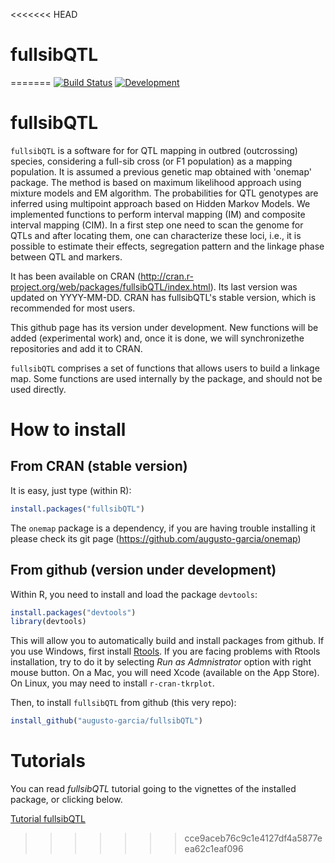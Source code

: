 <<<<<<< HEAD
# fullsibQTL
=======
[![Build Status](https://travis-ci.org/augusto-garcia/fullsibQTL.svg?branch=master)](https://travis-ci.org/augusto-garcia/fullsibQTL) [![Development](https://img.shields.io/badge/development-active-blue.svg)](https://img.shields.io/badge/development-active-blue.svg)

<!-- [![Build Status](https://travis-ci.org/augusto-garcia/fullsibQTL.svg?branch=master)](https://travis-ci.org/augusto-garcia/fullsibQTL) -->

# fullsibQTL

`fullsibQTL` is a software for for QTL mapping in outbred (outcrossing) species, considering a full-sib cross (or F1 population) as a mapping population. It is assumed a previous genetic map obtained with 'onemap' package. The method is based on maximum likelihood approach using mixture models and EM algorithm. The probabilities for QTL genotypes are inferred using multipoint approach based on Hidden Markov Models. We implemented functions to perform interval mapping (IM) and composite interval mapping (CIM). In a first step one need to scan the genome for QTLs and after locating them, one can characterize these loci, i.e., it is possible to estimate their effects, segregation pattern and the linkage phase between QTL and markers.

It has been available on CRAN (http://cran.r-project.org/web/packages/fullsibQTL/index.html). Its last version was updated on YYYY-MM-DD. CRAN has fullsibQTL's stable version, which is recommended for most users.

This github page has its version under development. New functions will be added (experimental work) and, once it is done, we will synchronizethe repositories and add it to CRAN.

`fullsibQTL` comprises a set of functions that allows users to build a linkage map. Some functions are used internally by the package, and should not be used directly.

# How to install

## From CRAN (stable version)

It is easy, just type (within R):

```R
install.packages("fullsibQTL")
```

The `onemap` package is a dependency, if you are having trouble installing it please check its git page (https://github.com/augusto-garcia/onemap)

## From github (version under development)

Within R, you need to install and load the package `devtools`:

```R
install.packages("devtools")
library(devtools)
```

This will allow you to automatically build and install packages from github. If you use Windows, first install [Rtools](https://cran.r-project.org/bin/windows/Rtools/). If you are facing problems with Rtools installation, try to do it by selecting *Run as Admnistrator* option with right mouse button. On a Mac, you will need Xcode (available on the App Store). On Linux, you may need to install `r-cran-tkrplot`.

Then, to install `fullsibQTL` from github (this very repo):

```R
install_github("augusto-garcia/fullsibQTL")
```

# Tutorials

You can read _fullsibQTL_ tutorial going to the vignettes of the installed package, or clicking below.

[Tutorial fullsibQTL](http://htmlpreview.github.com/?https://github.com/rramadeu/fullsibQTL/blob/master/inst/doc/Tutorial_fullsibQTL.html)
>>>>>>> cce9aceb76c9c1e4127df4a5877eea62c1eaf096
